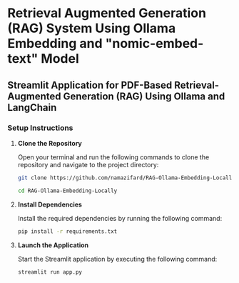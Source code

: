 
# Retrieval Augmented Generation (RAG) System Using Ollama Embedding and "nomic-embed-text" Model

## Streamlit Application for PDF-Based Retrieval-Augmented Generation (RAG) Using Ollama and LangChain

### Setup Instructions

1. **Clone the Repository**

   Open your terminal and run the following commands to clone the repository and navigate to the project directory:

   ```bash
   git clone https://github.com/namazifard/RAG-Ollama-Embedding-Locally.git
   ```
   ```bash
   cd RAG-Ollama-Embedding-Locally
   ```

2. **Install Dependencies**

   Install the required dependencies by running the following command:

   ```bash
   pip install -r requirements.txt
   ```

3. **Launch the Application**

   Start the Streamlit application by executing the following command:

   ```bash
   streamlit run app.py
   ```

